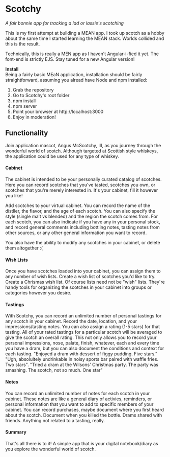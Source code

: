 # Scotchy
<em>A fair bonnie app for tracking a lad or lassie's scotching</em>

This is my first attempt at building a MEAN app.  I took up scotch as a hobby about the same time I started learning the MEAN stack. Worlds collided and this is the result.

Technically, this is really a MEN app as I haven't Angular-i-fied it yet.  The font-end is strictly EJS. Stay tuned for a new Angular version!

<strong>Install</strong><br>
Being a fairly basic MEaN application, installation should be fairly straightforward, assuming you alread have Node and npm installed:  

1) Grab the repository
2) Go to Scotchy's root folder
3) npm install
4) npm server
5) Point your browser at http://localhost:3000
6) Enjoy in moderation!

<h2>Functionality</h2>
Join application mascot, Angus McScotchy, III, as you journey through the wonderful world of scotch.  Although targeted at Scottish style whiskeys, the application could be used for any type of whiskey.

<h4>Cabinet</h4>

The cabinet is intended to be your personally curated catalog of scotches.  Here you can record scotches that you've tasted, scotches you own, or scotches that you're merely interested in.  It's your cabinet, fill it however you like!

Add scotches to your virtual cabinet. You can record the name of the distller, the flavor, and the age of each scotch.  You can also specify the style (single malt vs blended) and the region the scotch comes from.  For each scotch, you can also indicate if you have any in your personal stock, and record general comments including bottling notes, tasting notes from other sources, or any other general information you want to record.

You also have the ability to modify any scotches in your cabinet, or delete them altogether :(

<h4>Wish Lists</h4>

Once you have scotches loaded into your cabinet, you can assign them to any number of wish lists.  Create a wish list of scotches you'd like to try.  Create a Chrismas wish list.  Of course lists need not be "wish" lists.  They're handy tools for organizing the scotches in your cabinet into groups or categories however you desire.

<h4>Tastings</h4>

With Scotchy, you can record an unlimited number of personal tastings for any scotch in your cabinet. Record the date, location, and your impressions/tasting notes.  You can also assign a rating (1-5 stars) for that tasting.  All of your rated tastings for a particular scotch will be averaged to give the scotch an overall rating. This not only allows you to record your personal impressions, nose, palate, finish, whatever, each and every time you have a dram, but you can also document the conditions and context for each tasting.  "Enjoyed a dram with dessert of figgy pudding. Five stars." "Ugh, absolultely undrinkable in noisy sports bar paired with waffle fries. Two stars". "Tried a dram at the Wilsons' Christmas party. The party was smashing. The scotch, not so much. One star"

<h4>Notes</h4>

You can record an unlimited number of notes for each scotch in your cabinet. These notes are like a general diary of activies, reminders, or personal information that you want to add to specific members of your cabinet. You can record purchases, maybe document where you first heard about the scotch.  Document when you killed the bottle.  Drams shared with friends.  Anything not related to a tasting, really.

<h4>Summary</h4>

That's all there is to it! A simple app that is your digital notebook/diary as you explore the wonderful world of scotch.
